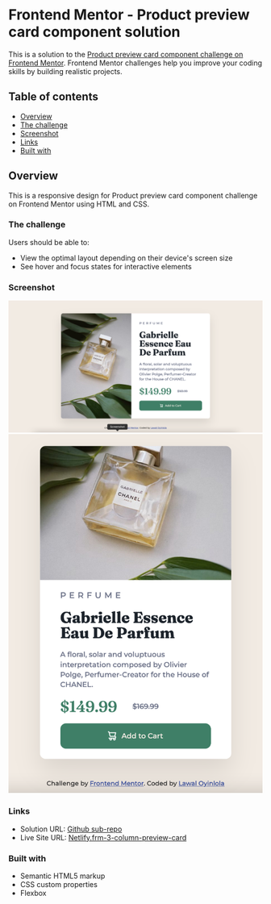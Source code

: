 # Frontend Mentor - Product preview card component solution

This is a solution to the [Product preview card component challenge on Frontend Mentor](https://www.frontendmentor.io/challenges/product-preview-card-component-GO7UmttRfa). Frontend Mentor challenges help you improve your coding skills by building realistic projects.

## Table of contents

- [Overview](#overview)
- [The challenge](#the-challenge)
- [Screenshot](#screenshot)
- [Links](#links)
- [Built with](#built-with)

## Overview

This is a responsive design for Product preview card component challenge on Frontend Mentor using HTML and CSS.

### The challenge

Users should be able to:

- View the optimal layout depending on their device's screen size
- See hover and focus states for interactive elements

### Screenshot

![Desktop sceenshot](./images/screenshot-desktop-product-preview-card.png)
![Mobile Screenshot](./images/screenshot-mobile-product-preview-card.png)

### Links

- Solution URL: [Github sub-repo](https://github.com/lawalOyinlola/frontend_mentor/tree/frontend_mentor/3-column-preview-card)
- Live Site URL: [Netlify.frm-3-column-preview-card](https://frm-3-column-preview-card.netlify.app/)

### Built with

- Semantic HTML5 markup
- CSS custom properties
- Flexbox
